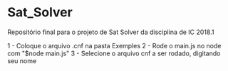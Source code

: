 ﻿# Sat_Solver
Repositório final para o projeto de Sat Solver da disciplina de IC 2018.1

1 - Coloque o arquivo .cnf na pasta Exemples
2 - Rode o main.js no node com "$node main.js"
3 - Selecione o arquivo cnf a ser rodado, digitando seu nome

